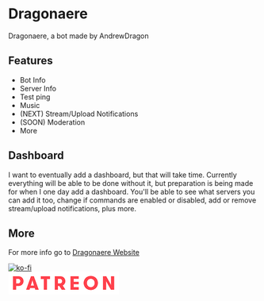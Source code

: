 # Dragonaere

Dragonaere, a bot made by AndrewDragon

## Features

- Bot Info
- Server Info
- Test ping
- Music
- (NEXT) Stream/Upload Notifications
- (SOON) Moderation
- More

## Dashboard

I want to eventually add a dashboard, but that will take time. Currently everything will be able to be done without it, but preparation is being made for when I one day add a dashboard. You'll be able to see what servers you can add it too, change if commands are enabled or disabled, add or remove stream/upload notifications, plus more.

## More

For more info go to [Dragonaere Website](https://www.dragonaere.tech)

[![ko-fi](https://ko-fi.com/img/githubbutton_sm.svg)](https://ko-fi.com/dragonaere)\
[![Patreon](assets/Patreon.png)](https://www.patreon.com/dragonaere)
